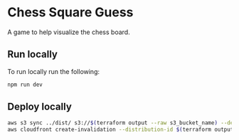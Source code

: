 # Chess Square Guess

A game to help visualize the chess board.

## Run locally

To run locally run the following:

```bash
npm run dev
```

## Deploy locally

```bash
aws s3 sync ../dist/ s3://$(terraform output --raw s3_bucket_name) --delete
aws cloudfront create-invalidation --distribution-id $(terraform output --raw distribution_id) --paths "/*"
```